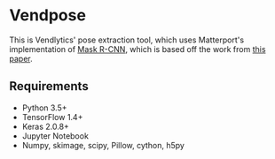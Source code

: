# Vendpose

This is Vendlytics' pose extraction tool, which uses Matterport's implementation of [Mask R-CNN](https://github.com/matterport/Mask_RCNN), which is based off the work from [this paper](https://arxiv.org/abs/1703.06870).

## Requirements
* Python 3.5+
* TensorFlow 1.4+
* Keras 2.0.8+
* Jupyter Notebook
* Numpy, skimage, scipy, Pillow, cython, h5py
